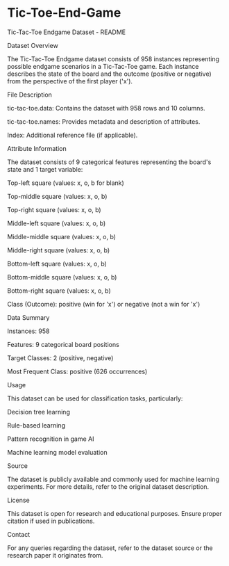 # Tic-Toe-End-Game

Tic-Tac-Toe Endgame Dataset - README

Dataset Overview

The Tic-Tac-Toe Endgame dataset consists of 958 instances representing possible endgame scenarios in a Tic-Tac-Toe game. Each instance describes the state of the board and the outcome (positive or negative) from the perspective of the first player ('x').

File Description

tic-tac-toe.data: Contains the dataset with 958 rows and 10 columns.

tic-tac-toe.names: Provides metadata and description of attributes.

Index: Additional reference file (if applicable).

Attribute Information

The dataset consists of 9 categorical features representing the board's state and 1 target variable:

Top-left square (values: x, o, b for blank)

Top-middle square (values: x, o, b)

Top-right square (values: x, o, b)

Middle-left square (values: x, o, b)

Middle-middle square (values: x, o, b)

Middle-right square (values: x, o, b)

Bottom-left square (values: x, o, b)

Bottom-middle square (values: x, o, b)

Bottom-right square (values: x, o, b)

Class (Outcome): positive (win for 'x') or negative (not a win for 'x')

Data Summary

Instances: 958

Features: 9 categorical board positions

Target Classes: 2 (positive, negative)

Most Frequent Class: positive (626 occurrences)

Usage

This dataset can be used for classification tasks, particularly:

Decision tree learning

Rule-based learning

Pattern recognition in game AI

Machine learning model evaluation

Source

The dataset is publicly available and commonly used for machine learning experiments. For more details, refer to the original dataset description.

License

This dataset is open for research and educational purposes. Ensure proper citation if used in publications.

Contact

For any queries regarding the dataset, refer to the dataset source or the research paper it originates from.

